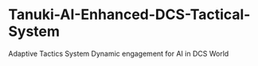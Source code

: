 # Tanuki-AI-Enhanced-DCS-Tactical-System
Adaptive Tactics System  Dynamic engagement for AI in DCS World 
